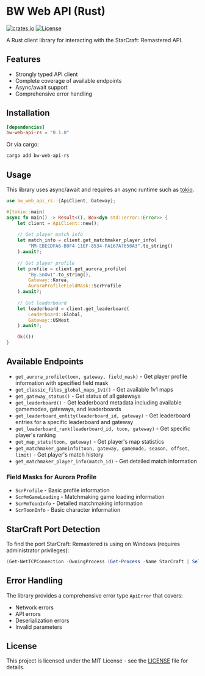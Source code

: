 # BW Web API (Rust)
[![crates.io](https://img.shields.io/crates/v/bw-web-api-rs.svg)](https://crates.io/crates/bw-web-api-rs)
[![License](https://img.shields.io/crates/l/bw-web-api-rs.svg)](https://github.com/tyleranton/bw-web-api-rs/blob/master/LICENSE)

A Rust client library for interacting with the StarCraft: Remastered API.

## Features
- Strongly typed API client
- Complete coverage of available endpoints
- Async/await support
- Comprehensive error handling

## Installation

```toml
[dependencies]
bw-web-api-rs = "0.1.0"
```

Or via cargo:

```bash
cargo add bw-web-api-rs
```

## Usage

This library uses async/await and requires an async runtime such as [tokio](https://github.com/tokio-rs/tokio).

```rust
use bw_web_api_rs::{ApiClient, Gateway};

#[tokio::main]
async fn main() -> Result<(), Box<dyn std::error::Error>> {
    let client = ApiClient::new();
    
    // Get player match info
    let match_info = client.get_matchmaker_player_info(
        "MM-EBECDFA6-B0F4-11EF-8534-FA167A7650A3".to_string()
    ).await?;
    
    // Get player profile
    let profile = client.get_aurora_profile(
        "By.SnOw1".to_string(),
        Gateway::Korea,
        AuroraProfileFieldMask::ScrProfile
    ).await?;
    
    // Get leaderboard
    let leaderboard = client.get_leaderboard(
        Leaderboard::Global,
        Gateway::USWest
    ).await?;

    Ok(())
}
```

## Available Endpoints

- `get_aurora_profile(toon, gateway, field_mask)` - Get player profile information with specified field mask
- `get_classic_files_global_maps_1v1()` - Get available 1v1 maps
- `get_gateway_status()` - Get status of all gateways
- `get_leaderboard()` - Get leaderboard metadata including available gamemodes, gateways, and leaderboards
- `get_leaderboard_entity(leaderboard_id, gateway)` - Get leaderboard entries for a specific leaderboard and gateway
- `get_leaderboard_rank(leaderboard_id, toon, gateway)` - Get specific player's ranking
- `get_map_stats(toon, gateway)` - Get player's map statistics
- `get_matchmaker_gameinfo(toon, gateway, gamemode, season, offset, limit)` - Get player's match history
- `get_matchmaker_player_info(match_id)` - Get detailed match information

### Field Masks for Aurora Profile
- `ScrProfile` - Basic profile information
- `ScrMmGameLoading` - Matchmaking game loading information
- `ScrMmToonInfo` - Detailed matchmaking information
- `ScrToonInfo` - Basic character information

## StarCraft Port Detection

To find the port StarCraft: Remastered is using on Windows (requires administrator privileges):

```powershell
(Get-NetTCPConnection -OwningProcess (Get-Process -Name StarCraft | Select-Object -ExpandProperty Id) | Where-Object {$_.State -eq "Listen"} | Sort-Object -Property LocalPort | Select-Object -First 1).LocalPort
```

## Error Handling

The library provides a comprehensive error type `ApiError` that covers:
- Network errors
- API errors
- Deserialization errors
- Invalid parameters

## License

This project is licensed under the MIT License - see the [LICENSE](LICENSE) file for details.